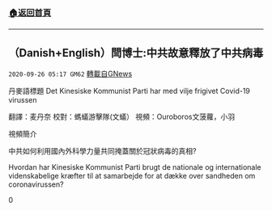 ###  [:house:返回首頁](https://github.com/ourhimalayas/txt)
---

## （Danish+English）閆博士:中共故意釋放了中共病毒
`2020-09-26 05:17 GM62` [轉載自GNews](https://gnews.org/zh-hant/383751/)

丹麥語標題 Det Kinesiske Kommunist Parti har med vilje frigivet Covid-19 virussen

翻譯：麦丹奈 校對：螞蟻游擊隊(文蟻） 視頻：Ouroboros文菠蘿，小羽

視頻簡介

中共如何利用國內外科學力量共同掩蓋關於冠狀病毒的真相?

Hvordan har Kinesiske Kommunist Parti brugt de nationale og internationale videnskabelige kræfter til at samarbejde for at dække over sandheden om coronavirussen?

0
